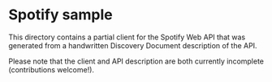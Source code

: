 # Spotify sample

This directory contains a partial client for the Spotify Web API
that was generated from a handwritten Discovery Document description
of the API.

Please note that the client and API description are both currently
incomplete (contributions welcome!).
